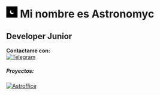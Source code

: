 # <img width="30" src="moonico.jpg"> Mi nombre es Astronomyc
## Developer Junior

**Contactame con:**
<br>
[![Telegram](https://img.shields.io/badge/Telegram-devastronomyc-21A1DE?style=for-the-badge&logo=telegram&logoColor=21A1DE&labelColor=4A4A4A)](https://t.me/devastronomyc)
<br>
##### Proyectos:
[![Astroffice](https://img.shields.io/badge/Astroffice-ff6528?style=for-the-badge&logo=microsoftword&logoColor=ff6528&labelColor=4A4A4A)](https://github.com/astronomyc/astroffice)
